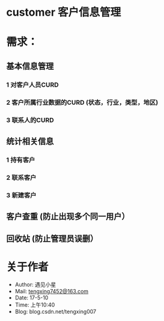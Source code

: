 # customer 客户信息管理

# 需求：
##	基本信息管理
###		1 对客户人员CURD  
###		2 客户所属行业数据的CURD (状态，行业，类型，地区)
###		3 联系人的CURD
##	统计相关信息
###		1 持有客户 
###		2 联系客户
###		3 新建客户
##	客户查重 (防止出现多个同一用户） 
##	回收站 (防止管理员误删）

# 关于作者


 * Author: 遇见小星
 * Mail: tengxing7452@163.com
 * Date: 17-5-10
 * Time: 上午10:40
 * Blog: blog.csdn.net/tengxing007

 
